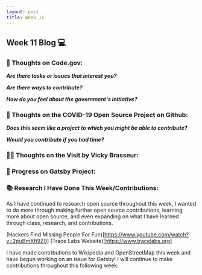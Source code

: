 ```yaml
---
layout: post
title: Week 11
---
```


<h2>Week 11 Blog 💻</h2>

<h3>🧠 Thoughts on Code.gov:</h3>

**_Are there tasks or issues that interest you?_**

**_Are there ways to contribute?_**

**_How do you feel about the government's initiative?_**

<h3>🏥 Thoughts on the COVID-19 Open Source Project on Github:</h3>

**_Does this seem like a project to which you might be able to contribute?_**

**_Would you contribute if you had time?_**

<h3>👩‍💻 Thoughts on the Visit by Vicky Brasseur:</h3>

<h3>🔮 Progress on Gatsby Project:</h3>

<h3>📚 Research I Have Done This Week/Contributions:</h3>

As I have continued to research open source throughout this week, I wanted to do more through making further open source contributions, learning more about open source, and even expanding on what I have learned through class, research, and contributions. 


(Hackers Find Missing People For Fun)[https://www.youtube.com/watch?v=2puBmXfi9Z0] (Trace Labs Website)[https://www.tracelabs.org]

<p>I have made contributions to Wikipedia and OpenStreetMap this week and have begun working on an issue for Gatsby! I will continue to make contributions throughout this following week.</p>
